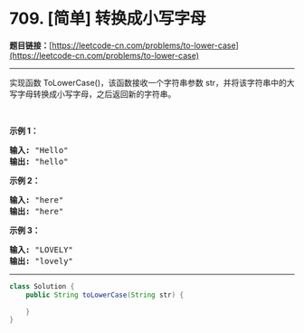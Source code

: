 # 709. [简单] 转换成小写字母

**题目链接：**[https://leetcode-cn.com/problems/to-lower-case](https://leetcode-cn.com/problems/to-lower-case)

---

<div class="content__1Y2H">
 <div class="notranslate">
  <p>实现函数 ToLowerCase()，该函数接收一个字符串参数 str，并将该字符串中的大写字母转换成小写字母，之后返回新的字符串。</p> 
  <p>&nbsp;</p> 
  <p><strong>示例 1：</strong></p> 
  <pre class="language-text"><strong>输入: </strong>"Hello"
<strong>输出: </strong>"hello"</pre> 
  <p><strong>示例 2：</strong></p> 
  <pre class="language-text"><strong>输入: </strong>"here"
<strong>输出: </strong>"here"</pre> 
  <p><strong>示例</strong><strong>&nbsp;3：</strong></p> 
  <pre class="language-text"><strong>输入: </strong>"LOVELY"
<strong>输出: </strong>"lovely"
</pre> 
 </div>
</div>

---

```java
class Solution {
    public String toLowerCase(String str) {
        
    }
}
```